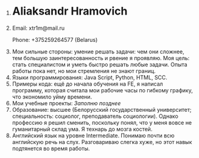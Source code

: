 <ol>
  <li>
    <h1>Aliaksandr Hramovich</h1>
  </li>
  <li>
    <p class="contacts">Email: xtr1m@mail.ru</p>
    <p class="contacts">Phone: +375259264577 (Belarus)</p>
  </li>
  <li>Мои сильные стороны: умение решать задачи: чем они сложнее, тем большую заинтересованность и рвение я проявляю.
    Моя цель: стать специалистом и уметь быстро решать любые задачи. Опыта работы пока нет, но мои стремления не знают
    границ.</li>
  <li>Языки программирования: Java Script, Python, HTML, SCC.</li>
  <li>Примеры кода: ещё до начала обучения на FE, я написал программу, которая считала мои рабочие часы по гибкому
    графику, что экономило уйму времени.</li>
  <li>Мои учебные проекты: <i>Заполню позднее</i></li>
  <li>Образование: высшее (Белорусский государственный университет; специальность: социолог, преподаватель социологии).
    Однако профессию я решил сменить, поскольку понял, что у меня вовсе не гуманитарный склад ума. Я технарь до мозга
    костей.</li>
  <li>Английский язык на уровне Intermediate. Понимаю почти всю английскую речь на слух. Разговариваю слегка хуже, но
    этот навык подтянется во время работы.</li>
</ol>